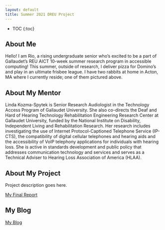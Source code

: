 ```yaml
---
layout: default
title: Summer 2021 DREU Project
---
```


* TOC
{:toc}

## About Me

Hello! I am Rio, a rising undergraduate senior who’s excited to be a part of Gallaudet’s REU AICT 10-week summer research program in accessible computing! This summer, outside of research, I deliver pizza for Domino’s and play in an ultimate frisbee league. I have two rabbits at home in Acton, MA where I currently reside; one of them pictured above. 

## About My Mentor

Linda Kozma-Spytek is Senior Research Audiologist in the Technology Access Program of Gallaudet University. She also co-directs the Deaf and Hard of Hearing Technology Rehabilitation Engineering Research Center at Gallaudet University, funded by the National Institute on Disability, Independent Living and Rehabilitation Research. Her research includes investigating the use of Internet Protocol-Captioned Telephone Service (IP-CTS), the compatibility of digital cellular telephones and hearing aids and the accessibility of VoIP telephony applications for individuals with hearing loss. She is active in standards development and public policy that addresses communication technology and services and serves as a Technical Adviser to Hearing Loss Association of America (HLAA).

## About My Project

Project description goes here.

[My Final Report](files/finalreport.pdf)

## My Blog

[My Blog](blog.html)
